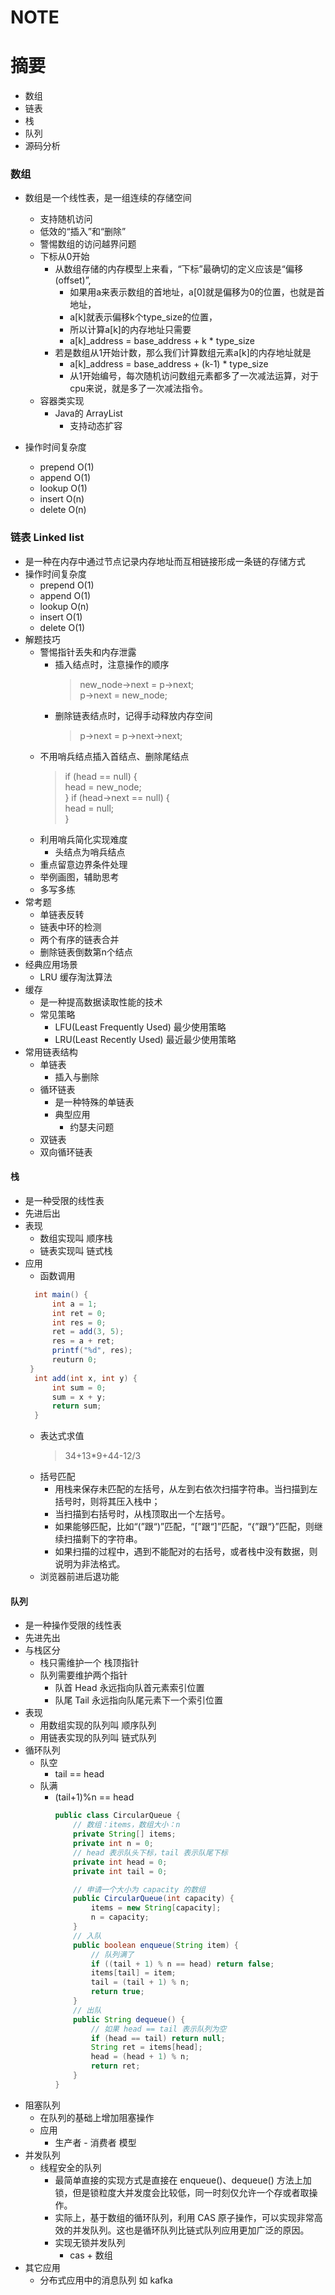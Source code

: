 # NOTE
# 摘要
+ 数组
+ 链表
+ 栈
+ 队列
+ 源码分析
### 数组
+ 数组是一个线性表，是一组连续的存储空间
  + 支持随机访问
  + 低效的“插入”和“删除” 
  + 警惕数组的访问越界问题
  + 下标从0开始
      + 从数组存储的内存模型上来看，“下标”最确切的定义应该是“偏移(offset)”,
        + 如果用a来表示数组的首地址，a[0]就是偏移为0的位置，也就是首地址，
        + a[k]就表示偏移k个type_size的位置，
        + 所以计算a[k]的内存地址只需要
        + a[k]_address = base_address + k * type_size
      + 若是数组从1开始计数，那么我们计算数组元素a[k]的内存地址就是
        + a[k]_address = base_address + (k-1) * type_size
        + 从1开始编号，每次随机访问数组元素都多了一次减法运算，对于cpu来说，就是多了一次减法指令。
   + 容器类实现
        + Java的 ArrayList
          + 支持动态扩容 

+ 操作时间复杂度
    + prepend O(1)
    + append  O(1)
    + lookup  O(1)
    + insert  O(n)
    + delete  O(n)
### 链表 Linked list
+ 是一种在内存中通过节点记录内存地址而互相链接形成一条链的存储方式
+ 操作时间复杂度
    + prepend O(1)
    + append  O(1)
    + lookup  O(n)
    + insert  O(1)
    + delete  O(1)
+ 解题技巧
    + 警惕指针丢失和内存泄露
      + 插入结点时，注意操作的顺序
        >new_node->next = p->next;  
         p->next = new_node;
      + 删除链表结点时，记得手动释放内存空间
        > p->next = p->next->next; 
    + 不用哨兵结点插入首结点、删除尾结点
      > if (head == null) {  
        head = new_node;  
        }
      >if (head->next == null) {  
        head = null;  
        }
    + 利用哨兵简化实现难度
      + 头结点为哨兵结点
    + 重点留意边界条件处理
    + 举例画图，辅助思考
    + 多写多练
+ 常考题
    + 单链表反转
    + 链表中环的检测
    + 两个有序的链表合并
    + 删除链表倒数第n个结点       
+ 经典应用场景
    + LRU 缓存淘汰算法
+ 缓存
    + 是一种提高数据读取性能的技术
    + 常见策略
      + LFU(Least Frequently Used)  最少使用策略
      + LRU(Least Recently Used) 最近最少使用策略
+ 常用链表结构
  + 单链表
     + 插入与删除
  + 循环链表
    +  是一种特殊的单链表
    +  典型应用
       + 约瑟夫问题 
  + 双链表
  + 双向循环链表
#### 栈
+ 是一种受限的线性表
+ 先进后出
+ 表现
  + 数组实现叫 顺序栈
  + 链表实现叫 链式栈
+ 应用
  + 函数调用
  ```java
    int main() {
        int a = 1; 
        int ret = 0;
        int res = 0;
        ret = add(3, 5);
        res = a + ret;
        printf("%d", res);
        reuturn 0;
   }
    int add(int x, int y) {
        int sum = 0;
        sum = x + y;
        return sum;
    }
  ```
  + 表达式求值
    >34+13*9+44-12/3
  + 括号匹配
    + 用栈来保存未匹配的左括号，从左到右依次扫描字符串。当扫描到左括号时，则将其压入栈中；
    + 当扫描到右括号时，从栈顶取出一个左括号。
    + 如果能够匹配，比如“(”跟“)”匹配，“[”跟“]”匹配，“{”跟“}”匹配，则继续扫描剩下的字符串。
    + 如果扫描的过程中，遇到不能配对的右括号，或者栈中没有数据，则说明为非法格式。
  + 浏览器前进后退功能
#### 队列
+ 是一种操作受限的线性表
+ 先进先出
+ 与栈区分
  + 栈只需维护一个 栈顶指针
  + 队列需要维护两个指针 
    + 队首 Head 永远指向队首元素索引位置
    + 队尾 Tail 永远指向队尾元素下一个索引位置 
+ 表现
  + 用数组实现的队列叫 顺序队列
  + 用链表实现的队列叫 链式队列 
+ 循环队列
  + 队空
    + tail == head
  + 队满
    + (tail+1)%n == head
        ```java
        public class CircularQueue {
            // 数组：items，数组大小：n
            private String[] items;
            private int n = 0;
            // head 表示队头下标，tail 表示队尾下标
            private int head = 0;
            private int tail = 0;

            // 申请一个大小为 capacity 的数组
            public CircularQueue(int capacity) {
                items = new String[capacity];
                n = capacity;
            }
            // 入队
            public boolean enqueue(String item) {
                // 队列满了
                if ((tail + 1) % n == head) return false;
                items[tail] = item;
                tail = (tail + 1) % n;
                return true;
            }
            // 出队
            public String dequeue() {
                // 如果 head == tail 表示队列为空
                if (head == tail) return null;
                String ret = items[head];
                head = (head + 1) % n;
                return ret;
            }
        }
        ```      
+ 阻塞队列
  + 在队列的基础上增加阻塞操作 
  + 应用
    + 生产者 - 消费者 模型
+ 并发队列
  + 线程安全的队列  
    + 最简单直接的实现方式是直接在 enqueue()、dequeue() 方法上加锁，但是锁粒度大并发度会比较低，同一时刻仅允许一个存或者取操作。
    + 实际上，基于数组的循环队列，利用 CAS 原子操作，可以实现非常高效的并发队列。这也是循环队列比链式队列应用更加广泛的原因。
    + 实现无锁并发队列
      + cas + 数组 
+ 其它应用
  + 分布式应用中的消息队列 如 kafka
  


